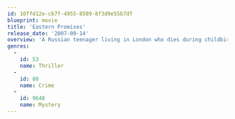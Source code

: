 ```yaml
---
id: 10ffd12e-cb7f-4955-8509-8f3d9e55b7df
blueprint: movie
title: 'Eastern Promises'
release_date: '2007-09-14'
overview: 'A Russian teenager living in London who dies during childbirth leaves clues to a midwife in her journal that could tie her child to a rape involving a violent Russian mob family.'
genres:
  -
    id: 53
    name: Thriller
  -
    id: 80
    name: Crime
  -
    id: 9648
    name: Mystery
---
```

